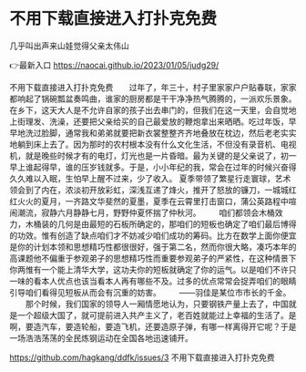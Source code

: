 # 不用下载直接进入打扑克免费
几乎叫出声来山娃觉得父亲太伟山

👉最新入口 https://naocai.github.io/2023/01/05/judg29/

不用下载直接进入打扑克免费　　过年了，年三十，村子里家家户户贴春联，家家都响起了锅碗瓢盆奏鸣曲，谁家的厨房都是干干净净热气腾腾的，一派欢乐景象。在乡下，这天大人是不允许自家的孩子出去串门的，但我们在这一天里，会自觉地上街理发、洗澡，还要把父亲给买的自己最爱放的鞭炮拿出来晒晒。吃过年饭，早早地洗过脸脚，通常我和弟弟就要把新衣裳整整齐齐地叠放在枕边，然后老老实实地躺到床上去了。因为那时的农村根本没有什么文化生活，不但没有录音机、电视机，就是晚些时候才有的电灯，灯光也是一片昏暗。最为关键的是父亲说了，初一早上谁起得早，谁的压岁钱就多。于是，小小年纪的我，常会在过年的时候兴奋得久久难以入眠，生怕早上醒不过来，少了收入。
夏季带领了繁星行走寰球，艺术领会到了内在，浓淡初开放彩虹，深浅互递了烽火，推开了怒放的镰刀，一城城红红火火的夏月，一齐路文华斐然的夏墨，夏季在云霄里打击窗口，蒲公英路程中喧闹潮流，寂静六月静静七月，野野仲夏怀揣了仲秋河。
　　咱们都领会木桶效力，木桶装的几何是由最短的石板所确定的，那咱们的短板也确定了咱们最后博得的功效。惟有创造了缺点咱们才不妨减少咱们成功的筹码。比方在数学上面你便宜是你的计划本领和思想精巧性都很很好，强于第二名，然而你很大略，凑巧本年的高课题他不偏重于参观弟子的思想精巧性而重要参观弟子的严紧性，在这种情景下你两惟有一个能上清华大学，这功夫你的短板就确定了你的运气。以是咱们不许只一味的看本人优点也该当看本人再有哪些不及。过多的优点常常会捉弄咱们的眼睛引导咱们看得见短板从而会有沉重的妨害。
　　——羽佳是某位市市长的千金。
　　那个时候，我们国家的领导人一厢情愿地认为，只要钢铁产量上去了，中国就是一个超级大国了，就可提前进入共产主义了，老百姓就能过上幸福的生活了。是啊，要造汽车，要造轮船，要造飞机，还要造原子弹，有哪一样离得开它呢？于是一场浩浩荡荡的全民炼钢运动在全国各地迅速铺开。

https://github.com/hagkang/ddfk/issues/3
不用下载直接进入打扑克免费

